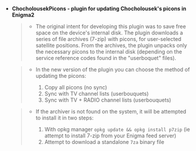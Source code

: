 + **ChocholousekPicons - plugin for updating Chocholousek's picons in Enigma2**

   >- The original intent for developing this plugin was to save free space on the device's internal disk. The plugin downloads a series of file archives (7-zip) with picons, for user-selected satellite positions. From the archives, the plugin unpacks only the necessary picons to the internal disk (depending on the service reference codes found in the "userboquet" files).

   >- In the new version of the plugin you can choose the method of updating the picons:   
   >
   >    1) Copy all picons (no sync)
   >    2) Sync with TV channel lists (userbouquets)
   >    3) Sync with TV + RADIO channel lists (userbouquets)
   
   >- If the archiver is not found on the system, it will be attempted to install it in two steps:
   >
   >    1) With opkg manager `opkg update && opkg install p7zip` (ie attempt to install 7-zip from your Enigma feed server)
   >    2) Attempt to download a standalone `7za` binary file
